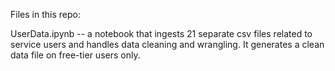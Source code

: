 Files in this repo:

UserData.ipynb -- a notebook that ingests 21 separate csv files related to service users and handles data cleaning and wrangling. It generates a clean data file on free-tier users only.
